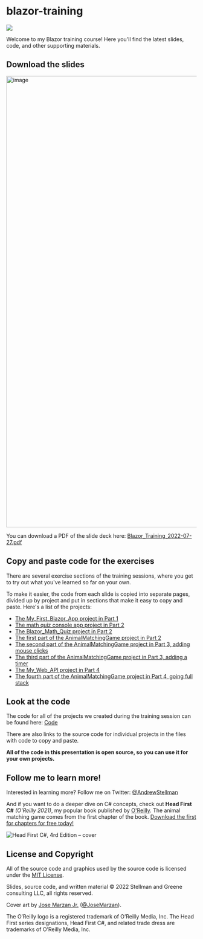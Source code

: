 # blazor-training

![](https://raw.githubusercontent.com/head-first-csharp/fourth-edition/master/Images/Head_First_CSharp_cover_glasses.png)

Welcome to my Blazor training course! Here you'll find the latest slides, code, and other supporting materials.

## Download the slides

<img width="1195" alt="image" src="https://user-images.githubusercontent.com/7516297/180501670-5b47e498-410d-415c-85c0-dd244e4fe5bf.png">

You can download a PDF of the slide deck here: [Blazor_Training_2022-07-27.pdf](https://github.com/andrewstellman/blazor-training/raw/main/Blazor_Training_2022-07-27.pdf)

## Copy and paste code for the exercises

There are several exercise sections of the training sessions, where you get to try out what you've learned so far on your own.

To make it easier, the code from each slide is copied into separate pages, divided up by project and put in sections that make it easy to copy and paste. Here's a list of the projects:
* [The My_First_Blazor_App project in Part 1](https://github.com/andrewstellman/blazor-training/blob/main/1-spinning-up.md)
* [The math quiz console app project in Part 2](https://github.com/andrewstellman/blazor-training/blob/main/2-console-math-quiz.md)
* [The Blazor_Math_Quiz project in Part 2](https://github.com/andrewstellman/blazor-training/blob/main/3-math-quiz-blazor-app.md)
* [The first part of the AnimalMatchingGame project in Part 2](https://github.com/andrewstellman/blazor-training/blob/main/4-animal-matching-part-1.md)
* [The second part of the AnimalMatchingGame project in Part 3, adding mouse clicks](https://github.com/andrewstellman/blazor-training/blob/main/5-animal-matching-part-2.md)
* [The third part of the AnimalMatchingGame project in Part 3, adding a timer](https://github.com/andrewstellman/blazor-training/blob/main/6-animal-matching-part-3.md)
* [The My_Web_API project in Part 4](https://github.com/andrewstellman/blazor-training/blob/main/7-my-web-api.md)
* [The fourth part of the AnimalMatchingGame project in Part 4, going full stack](https://github.com/andrewstellman/blazor-training/blob/main/8-animal-matching-part-4.md)

## Look at the code

The code for all of the projects we created during the training session can be found here: [Code](https://github.com/andrewstellman/blazor-training/tree/main/Code)

There are also links to the source code for individual projects in the files with code to copy and paste.

**All of the code in this presentation is open source, so you can use it for your own projects.**

## Follow me to learn more!

Interested in learning more? Follow me on Twitter: [@AndrewStellman](https://twitter.com/AndrewStellman)

And if you want to do a deeper dive on C# concepts, check out **Head First C#** *(O'Reilly 2021)*, my popular book published by [O'Reilly](https://oreilly.com). The animal matching game comes from the first chapter of the book. [Download the first for chapters for free today!](https://github.com/head-first-csharp/fourth-edition)

![Head First C#, 4rd Edition – cover](https://github.com/head-first-csharp/fourth-edition/raw/master/Head_First_C%23_4e_cover.png)

## License and Copyright

All of the source code and graphics used by the source code is licensed under the [MIT License](https://github.com/head-first-csharp/fourth-edition/blob/master/LICENSE).

Slides, source code, and written material © 2022 Stellman and Greene consulting LLC, all rights reserved.

Cover art by [Jose Marzan Jr.](http://josemarzan.com/) ([@JoseMarzan](https://twitter.com/JoseMarzan)).

The O’Reilly logo is a registered trademark of O’Reilly Media, Inc. The Head First series designations, Head First C#, and related trade dress are trademarks of O’Reilly Media, Inc.
